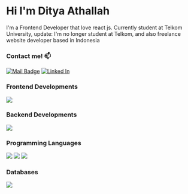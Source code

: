 <h1> Hi I'm Ditya Athallah </h1>

I'm a Frontend Developer that love react js. Currently student at Telkom University, update: I'm no longer student at Telkom, and also freelance website developer based in Indonesia

### Contact me! :mailbox:

[![Mail Badge](https://img.shields.io/badge/Instagram-E4405F?style=for-the-badge&logo=instagram&logoColor=white)](https://www.instagram.com/dityath/)
[![Linked In](https://img.shields.io/badge/LinkedIn-0077B5?style=for-the-badge&logo=linkedin&logoColor=white)](https://www.linkedin.com/in/dityath/)


### Frontend Developments

![](https://img.shields.io/badge/Framework-ReactJS-informational?style=flat&logo=react)

### Backend Developments

![](https://img.shields.io/badge/Framework-ExpressJS-informational?style=flat&logo=express)

### Programming Languages

![](https://img.shields.io/badge/Code-JavaScript-informational?style=flat&logo=javascript)
![](https://img.shields.io/badge/Code-Python-informational?style=flat&logo=python)
![](https://img.shields.io/badge/Code-Golang-informational?style=flat&logo=go)

### Databases

![](https://img.shields.io/badge/Database-MongoDB-informational?style=flat&logo=mongodb)
